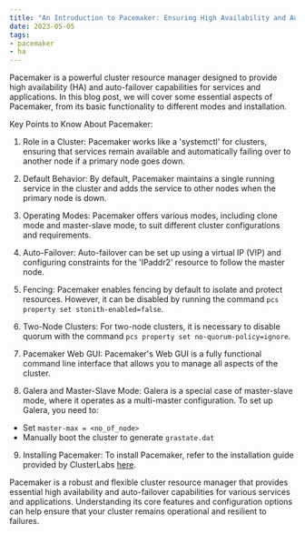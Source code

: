 ```yaml
---
title: "An Introduction to Pacemaker: Ensuring High Availability and Auto-Failover for Your Cluster"
date: 2023-05-05
tags:
- pacemaker
- ha
---
```


Pacemaker is a powerful cluster resource manager designed to provide high availability (HA) and auto-failover capabilities for services and applications. In this blog post, we will cover some essential aspects of Pacemaker, from its basic functionality to different modes and installation.

Key Points to Know About Pacemaker:

1. Role in a Cluster:
Pacemaker works like a 'systemctl' for clusters, ensuring that services remain available and automatically failing over to another node if a primary node goes down.

2. Default Behavior:
By default, Pacemaker maintains a single running service in the cluster and adds the service to other nodes when the primary node is down.

3. Operating Modes:
Pacemaker offers various modes, including clone mode and master-slave mode, to suit different cluster configurations and requirements.

4. Auto-Failover:
Auto-failover can be set up using a virtual IP (VIP) and configuring constraints for the 'IPaddr2' resource to follow the master node.

5. Fencing:
Pacemaker enables fencing by default to isolate and protect resources. However, it can be disabled by running the command `pcs property set stonith-enabled=false`.

6. Two-Node Clusters:
For two-node clusters, it is necessary to disable quorum with the command `pcs property set no-quorum-policy=ignore`.

7. Pacemaker Web GUI:
Pacemaker's Web GUI is a fully functional command line interface that allows you to manage all aspects of the cluster.

8. Galera and Master-Slave Mode:
Galera is a special case of master-slave mode, where it operates as a multi-master configuration. To set up Galera, you need to:
  - Set `master-max = <no_of_node>`
  - Manually boot the cluster to generate `grastate.dat`

9. Installing Pacemaker:
To install Pacemaker, refer to the installation guide provided by ClusterLabs [here](https://clusterlabs.org/quickstart-redhat.html).

Pacemaker is a robust and flexible cluster resource manager that provides essential high availability and auto-failover capabilities for various services and applications. Understanding its core features and configuration options can help ensure that your cluster remains operational and resilient to failures.
